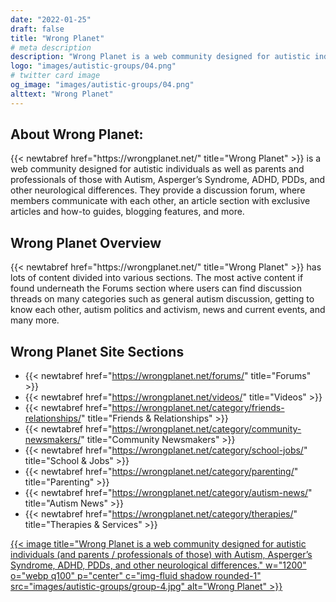 ```yaml
---
date: "2022-01-25"
draft: false
title: "Wrong Planet"
# meta description
description: "Wrong Planet is a web community designed for autistic individuals as well as parents and professionals of those with Autism, Asperger’s Syndrome, ADHD, PDDs, and other neurological differences."
logo: "images/autistic-groups/04.png"
# twitter card image
og_image: "images/autistic-groups/04.png"
alttext: "Wrong Planet"
---
```


<h2 class="h3 mb-3">About Wrong Planet:</h2>
{{< newtabref  href="https://wrongplanet.net/" title="Wrong Planet" >}} is a web community designed for autistic individuals as well as parents and professionals of those with Autism, Asperger’s Syndrome, ADHD, PDDs, and other neurological differences. They provide a discussion forum, where members communicate with each other, an article section with exclusive articles and how-to guides, blogging features, and more.

<h2 class="h3 mb-3">Wrong Planet Overview</h2>
{{< newtabref  href="https://wrongplanet.net/" title="Wrong Planet" >}} has lots of content divided into various sections. The most active content if found underneath the Forums section where users can find discussion threads on many categories such as general autism discussion, getting to know each other, autism politics and activism, news and current events, and many more. 

<h2 class="h3 mb-3">Wrong Planet Site Sections</h2>

* {{< newtabref  href="https://wrongplanet.net/forums/" title="Forums" >}}
* {{< newtabref  href="https://wrongplanet.net/videos/" title="Videos" >}}
* {{< newtabref  href="https://wrongplanet.net/category/friends-relationships/" title="Friends & Relationships" >}}
* {{< newtabref  href="https://wrongplanet.net/category/community-newsmakers/" title="Community Newsmakers" >}}
* {{< newtabref  href="https://wrongplanet.net/category/school-jobs/" title="School & Jobs" >}}
* {{< newtabref  href="https://wrongplanet.net/category/parenting/" title="Parenting" >}}
* {{< newtabref  href="https://wrongplanet.net/category/autism-news/" title="Autism News" >}}
* {{< newtabref  href="https://wrongplanet.net/category/therapies/" title="Therapies & Services" >}}

<a href="https://wrongplanet.net/" rel="external">{{< image title="Wrong Planet is a web community designed for autistic individuals (and parents / professionals of those) with Autism, Asperger’s Syndrome, ADHD, PDDs, and other neurological differences." w="1200" o="webp q100" p="center" c="img-fluid shadow rounded-1" src="images/autistic-groups/group-4.jpg" alt="Wrong Planet" >}}
